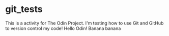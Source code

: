 # git_tests
This is a activity for The Odin Project. I'm testing how to use Git and GitHub to version control my code!
Hello Odin!
Banana banana
